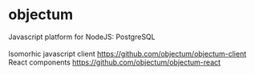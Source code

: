 # objectum
Javascript platform for NodeJS: PostgreSQL</br>
</br>
Isomorhic javascript client https://github.com/objectum/objectum-client</br>
React components https://github.com/objectum/objectum-react</br>

